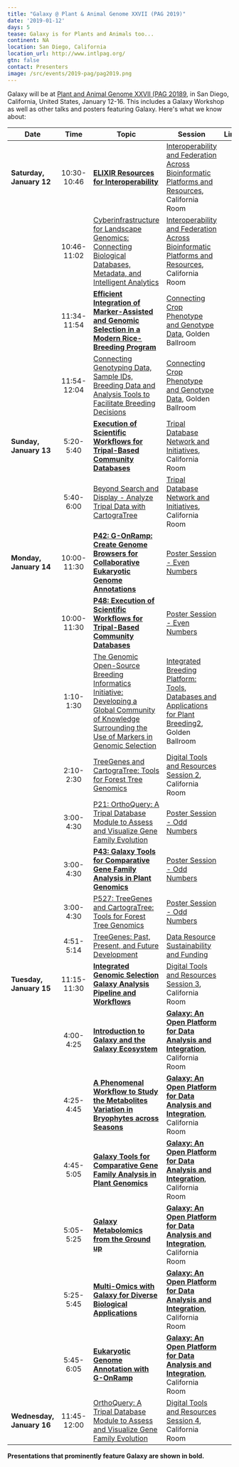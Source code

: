 ```yaml
---
title: "Galaxy @ Plant & Animal Genome XXVII (PAG 2019)"
date: '2019-01-12'
days: 5
tease: Galaxy is for Plants and Animals too...
continent: NA
location: San Diego, California
location_url: http://www.intlpag.org/
gtn: false
contact: Presenters
image: /src/events/2019-pag/pag2019.png
---
```


Galaxy will be at [Plant and Animal Genome XXVII (PAG 20189](http://www.intlpag.org/), in San Diego, California, United States, January 12-16. This includes a Galaxy Workshop as well as other talks and posters featuring Galaxy.  Here's what we know about:

| Date | Time | Topic | Session | Links | Contact |
| ---- | :----: | ---- | ---- | ---- | ---- |
| **Saturday, January 12** | 10:30-10:46 | **[ELIXIR Resources for Interoperability](https://plan.core-apps.com/pag_2019/abstract/8d1a2a44-8bdc-42f3-90ab-90637edc71cf)** | [Interoperability and Federation Across Bioinformatic Platforms and Resources](https://plan.core-apps.com/pag_2019/event/9441a7255c56cf0ce04b90bfc408a9f3), California Room | | [Frederik Coppens](https://www.psb.ugent.be/lab-members-and-alumni-frcop) | 
| | 10:46-11:02 | [Cyberinfrastructure for Landscape Genomics: Connecting Biological Databases, Metadata, and Intelligent Analytics](https://plan.core-apps.com/pag_2019/abstract/eabde239-cc5e-419f-8ce1-e50fdb6a157e) | [Interoperability and Federation Across Bioinformatic Platforms and Resources](https://plan.core-apps.com/pag_2019/event/9441a7255c56cf0ce04b90bfc408a9f3), California Room | | Jill L. Wegrzyn |
|   | 11:34-11:54 | **[Efficient Integration of Marker-Assisted and Genomic Selection in a Modern Rice-Breeding Program](https://plan.core-apps.com/pag_2019/abstract/1d80feb5-d68c-4590-956e-a943feb645b1)** | [Connecting Crop Phenotype and Genotype Data](https://plan.core-apps.com/pag_2019/event/9441a7255c56cf0ce04b90bfc40ac1be), Golden Ballroom |  | [Juan D. Arbelaez](https://www.researchgate.net/profile/Juan_Arbelaez8) | 
|   | 11:54-12:04 | [Connecting Genotyping Data, Sample IDs, Breeding Data and Analysis Tools to Facilitate Breeding Decisions](https://plan.core-apps.com/pag_2019/abstract/b3aa29bf-cdc3-4ce5-a648-b32eddf278ac)| [Connecting Crop Phenotype and Genotype Data](https://plan.core-apps.com/pag_2019/event/9441a7255c56cf0ce04b90bfc40ac1be), Golden Ballroom |  | Elizabeth Jones | 
| **Sunday, January 13** | 5:20-5:40 | **[Execution of Scientific Workflows for Tripal-Based Community Databases](https://plan.core-apps.com/pag_2019/abstract/d86d6711-9cff-438c-8e1f-af12a4b993e5)** | [Tripal Database Network and Initiatives](https://plan.core-apps.com/pag_2019/event/9441a7255c56cf0ce04b90bfc40903c5), California Room |  | Shawna Spoor |
|  | 5:40-6:00 | [Beyond Search and Display - Analyze Tripal Data with CartograTree](https://plan.core-apps.com/pag_2019/abstract/a53d1125-962f-41ef-8472-ffdc8a57ee6c) | [Tripal Database Network and Initiatives](https://plan.core-apps.com/pag_2019/event/9441a7255c56cf0ce04b90bfc40903c5), California Room |  | Sean Buehler |
| **Monday, January 14** | 10:00-11:30 | **[P42: G-OnRamp: Create Genome Browsers for Collaborative Eukaryotic Genome Annotations](https://plan.core-apps.com/pag_2019/abstract/eb8d2b76e25358daf4c927eba46601bf)** |  [Poster Session - Even Numbers](https://plan.core-apps.com/pag_2019/event/9441a7255c56cf0ce04b90bfc40cf1e5) | | [Luke Sargent](/src/people/luke-sargent/index.md) |
|  | 10:00-11:30 | **[P48: Execution of Scientific Workflows for Tripal-Based Community Databases](https://plan.core-apps.com/pag_2019/abstract/353f25d23822c2a17aa4cfc5b33f9a4a)** | [Poster Session - Even Numbers](https://plan.core-apps.com/pag_2019/event/9441a7255c56cf0ce04b90bfc40cf1e5) | | Stephen P. Ficklin | 
|  | 1:10-1:30 | [The Genomic Open-Source Breeding Informatics Initiative: Developing a Global Community of Knowledge Surrounding the Use of Markers in Genomic Selection](https://plan.core-apps.com/pag_2019/abstract/99ca3b84-1834-42f6-b8f6-245a2d4526de) | [Integrated Breeding Platform: Tools, Databases and Applications for Plant Breeding2](https://plan.core-apps.com/pag_2019/event/9441a7255c56cf0ce04b90bfc40b4998), Golden Ballroom |  | Elizabeth Jones |
|  | 2:10-2:30 | [TreeGenes and CartograTree: Tools for Forest Tree Genomics](https://plan.core-apps.com/pag_2019/abstract/eb8d2b76e25358daf4c927eba46471d3) | [Digital Tools and Resources Session 2](https://plan.core-apps.com/pag_2019/event/9441a7255c56cf0ce04b90bfc409bd36), California Room |  | Emily Grau |
| | 3:00-4:30 | [P21: OrthoQuery: A Tripal Database Module to Assess and Visualize Gene Family Evolution](https://plan.core-apps.com/pag_2019/abstract/e57a996369fc7f2e8c450e7f385e2965) | [Poster Session - Odd Numbers](https://plan.core-apps.com/pag_2019/event/9441a7255c56cf0ce04b90bfc407da5c) |  | Sumaira Zaman |
| | 3:00-4:30 | **[P43: Galaxy Tools for Comparative Gene Family Analysis in Plant Genomics](https://plan.core-apps.com/pag_2019/abstract/c3eb8177e7ac2f211aa9202c491e6421)** | [Poster Session - Odd Numbers](https://plan.core-apps.com/pag_2019/event/9441a7255c56cf0ce04b90bfc407da5c) |  | [Eric Wafula](http://bio.psu.edu/directory/ekw10) |
| | 3:00-4:30 | [P527: TreeGenes and CartograTree: Tools for Forest Tree Genomics](https://plan.core-apps.com/pag_2019/abstract/eb8d2b76e25358daf4c927eba46459f3) | [Poster Session - Odd Numbers](https://plan.core-apps.com/pag_2019/event/9441a7255c56cf0ce04b90bfc407da5c) |  | Emily Grau |
| | 4:51-5:14 | [TreeGenes: Past, Present, and Future Development](https://plan.core-apps.com/pag_2019/abstract/ce6194c9-95fa-4bbd-a61a-ce2f7da56211) | [Data Resource Sustainability and Funding](https://plan.core-apps.com/pag_2019/event/9441a7255c56cf0ce04b90bfc408eebf) |  | Jill L. Wegrzyn |
| **Tuesday, January 15** | 11:15-11:30 | **[Integrated Genomic Selection Galaxy Analysis Pipeline and Workflows](https://plan.core-apps.com/pag_2019/abstract/eb8d2b76e25358daf4c927eba4649409)** | [Digital Tools and Resources Session 3](https://plan.core-apps.com/pag_2019/event/9441a7255c56cf0ce04b90bfc40e453f), California Room | | Star Yanxin Gao | 
| | 4:00-4:25 |  **[Introduction to Galaxy and the Galaxy Ecosystem](https://plan.core-apps.com/pag_2019/abstract/bd1ddd10-af82-4bca-84c0-ff8fe7c5c46a)** | **[Galaxy: An Open Platform for Data Analysis and Integration](https://plan.core-apps.com/pag_2019/event/9441a7255c56cf0ce04b90bfc40d5302)**, California Room |  | [Frederik Coppens](https://www.psb.ugent.be/lab-members-and-alumni-frcop) |
|  | 4:25-4:45 | **[A Phenomenal Workflow to Study the Metabolites Variation in Bryophytes across Seasons](https://plan.core-apps.com/pag_2019/event/c3eb8177e7ac2f211aa9202c49281815)** | **[Galaxy: An Open Platform for Data Analysis and Integration](https://plan.core-apps.com/pag_2019/event/9441a7255c56cf0ce04b90bfc40d5302)**, California Room | | [Steffen Neumann](https://www.researchgate.net/profile/Steffen_Neumann) |
|  | 4:45-5:05 | **[Galaxy Tools for Comparative Gene Family Analysis in Plant Genomics](https://plan.core-apps.com/pag_2019/event/c3eb8177e7ac2f211aa9202c49271d78)** | **[Galaxy: An Open Platform for Data Analysis and Integration](https://plan.core-apps.com/pag_2019/event/9441a7255c56cf0ce04b90bfc40d5302)**, California Room | | [Eric Wafula](http://bio.psu.edu/directory/ekw10), [Claude dePamphilis](http://cwd.huck.psu.edu/) |
|  | 5:05-5:25 | **[Galaxy Metabolomics from the Ground up](https://plan.core-apps.com/pag_2019/event/353f25d23822c2a17aa4cfc5b34c6da2)** | **[Galaxy: An Open Platform for Data Analysis and Integration](https://plan.core-apps.com/pag_2019/event/9441a7255c56cf0ce04b90bfc40d5302)**, California Room | | [Arthur Eschenlauer](http://hegemanlab.cfans.umn.edu/) |
|  | 5:25-5:45 | **[Multi-Omics with Galaxy for Diverse Biological Applications](https://plan.core-apps.com/pag_2019/event/353f25d23822c2a17aa4cfc5b34ac93b)** | **[Galaxy: An Open Platform for Data Analysis and Integration](https://plan.core-apps.com/pag_2019/event/9441a7255c56cf0ce04b90bfc40d5302)**, California Room | | [Tim Griffin](https://cbs.umn.edu/contacts/timothy-j-griffin), [Pratik Jagtap](https://www.researchgate.net/profile/Pratik_Jagtap2) |
|  | 5:45-6:05 | **[Eukaryotic Genome Annotation with G-OnRamp](https://plan.core-apps.com/pag_2019/event/c3eb8177e7ac2f211aa9202c49281aa9)** | **[Galaxy: An Open Platform for Data Analysis and Integration](https://plan.core-apps.com/pag_2019/event/9441a7255c56cf0ce04b90bfc40d5302)**, California Room | | [Luke Sargent](/src/people/luke-sargent/index.md) |
| **Wednesday, January 16** | 11:45-12:00 | [OrthoQuery: A Tripal Database Module to Assess and Visualize Gene Family Evolution](https://plan.core-apps.com/pag_2019/abstract/353f25d23822c2a17aa4cfc5b3441593) | [Digital Tools and Resources Session 4](https://plan.core-apps.com/pag_2019/event/9441a7255c56cf0ce04b90bfc40aae0d), California Room |  | Sumaira Zaman |

**Presentations that prominently feature Galaxy are shown in bold.**
